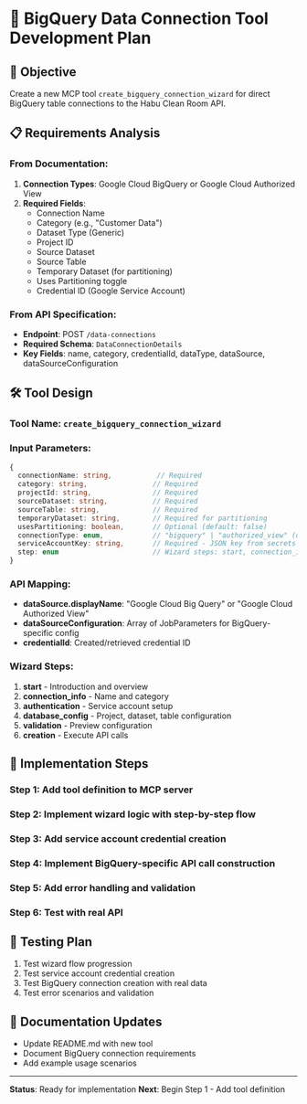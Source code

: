 # 🔧 BigQuery Data Connection Tool Development Plan

## 🎯 **Objective**
Create a new MCP tool `create_bigquery_connection_wizard` for direct BigQuery table connections to the Habu Clean Room API.

## 📋 **Requirements Analysis**

### **From Documentation:**
1. **Connection Types**: Google Cloud BigQuery or Google Cloud Authorized View
2. **Required Fields**:
   - Connection Name
   - Category (e.g., "Customer Data")
   - Dataset Type (Generic)
   - Project ID
   - Source Dataset
   - Source Table
   - Temporary Dataset (for partitioning)
   - Uses Partitioning toggle
   - Credential ID (Google Service Account)

### **From API Specification:**
- **Endpoint**: POST `/data-connections`
- **Required Schema**: `DataConnectionDetails`
- **Key Fields**: name, category, credentialId, dataType, dataSource, dataSourceConfiguration

## 🛠️ **Tool Design**

### **Tool Name**: `create_bigquery_connection_wizard`

### **Input Parameters**:
```typescript
{
  connectionName: string,           // Required
  category: string,                // Required  
  projectId: string,               // Required
  sourceDataset: string,           // Required
  sourceTable: string,             // Required
  temporaryDataset: string,        // Required for partitioning
  usesPartitioning: boolean,       // Optional (default: false)
  connectionType: enum,            // "bigquery" | "authorized_view" (default: "bigquery")
  serviceAccountKey: string,       // Required - JSON key from secrets
  step: enum                       // Wizard steps: start, connection_info, authentication, database_config, validation, creation
}
```

### **API Mapping**:
- **dataSource.displayName**: "Google Cloud Big Query" or "Google Cloud Authorized View"
- **dataSourceConfiguration**: Array of JobParameters for BigQuery-specific config
- **credentialId**: Created/retrieved credential ID

### **Wizard Steps**:
1. **start** - Introduction and overview
2. **connection_info** - Name and category
3. **authentication** - Service account setup
4. **database_config** - Project, dataset, table configuration  
5. **validation** - Preview configuration
6. **creation** - Execute API calls

## 🔧 **Implementation Steps**

### **Step 1**: Add tool definition to MCP server
### **Step 2**: Implement wizard logic with step-by-step flow
### **Step 3**: Add service account credential creation
### **Step 4**: Implement BigQuery-specific API call construction
### **Step 5**: Add error handling and validation
### **Step 6**: Test with real API

## 🧪 **Testing Plan**
1. Test wizard flow progression
2. Test service account credential creation
3. Test BigQuery connection creation with real data
4. Test error scenarios and validation

## 📝 **Documentation Updates**
- Update README.md with new tool
- Document BigQuery connection requirements
- Add example usage scenarios

---

**Status**: Ready for implementation
**Next**: Begin Step 1 - Add tool definition